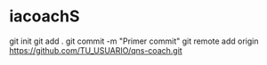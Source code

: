 # iacoachS
git init
git add .
git commit -m "Primer commit"
git remote add origin https://github.com/TU_USUARIO/qns-coach.git
